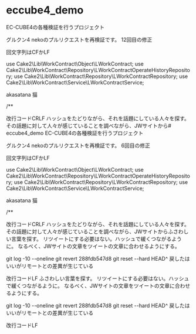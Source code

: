 # eccube4_demoEC-CUBE4の各種検証を行うプロジェクトグルクン4nekoのプルリクエストを再検証です。12回目の修正回文字列はCFかLFuse Cake2\Lib\WorkContract\Object\LWorkContract;use Cake2\Lib\WorkContract\Repository\LWorkContractOperateHistoryRepository;use Cake2\Lib\WorkContract\Repository\LWorkContractRepository;use Cake2\Lib\WorkContract\Service\LWorkContractService;akasatana猫/**改行コードCRLFハッシュをたどりながら、それを話題にしている人々を探す。	その話題に対して人々が感じていることを調べながら、JWサイトから# eccube4_demoEC-CUBE4の各種検証を行うプロジェクトグルクン4nekoのプルリクエストを再検証です。6回目の修正回文字列はCFかLFuse Cake2\Lib\WorkContract\Object\LWorkContract;use Cake2\Lib\WorkContract\Repository\LWorkContractOperateHistoryRepository;use Cake2\Lib\WorkContract\Repository\LWorkContractRepository;use Cake2\Lib\WorkContract\Service\LWorkContractService;akasatana猫/**改行コードCRLFハッシュをたどりながら、それを話題にしている人々を探す。	その話題に対して人々が感じていることを調べながら、JWサイトからふさわしい言葉を探す。	リツイートにする必要はない。ハッシュで緩くつながるように。	なるべく、JWサイトの文章をツイートの文章に合わせるようにする。	git log -10 --onelinegit revert 288fdb547d8git reset --hard HEAD^戻したはいいがリモートとの差異が生じている改行コードLF	ふさわしい言葉を探す。	リツイートにする必要はない。ハッシュで緩くつながるように。	なるべく、JWサイトの文章をツイートの文章に合わせるようにする。	git log -10 --onelinegit revert 288fdb547d8git reset --hard HEAD^戻したはいいがリモートとの差異が生じている改行コードLF
